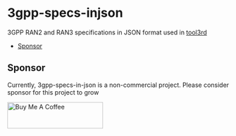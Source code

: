 # 3gpp-specs-injson

3GPP RAN2 and RAN3 specifications in JSON format used in [tool3rd]

- [Sponsor](#sponsor)

## Sponsor

Currently, 3gpp-specs-in-json is a non-commercial project.
Please consider sponsor for this project to grow

<a href="https://www.buymeacoffee.com/proj3rd" target="_blank"><img src="https://cdn.buymeacoffee.com/buttons/v2/default-green.png" alt="Buy Me A Coffee" width="217" height="60" style="height: 60px !important;width: 217px !important;" ></a>

[tool3rd]: https://github.com/proj3rd/tool3rd
